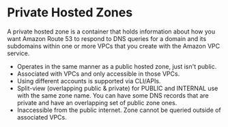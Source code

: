 # Private Hosted Zones

A private hosted zone is a container that holds information about how you want Amazon Route 53 to respond to DNS queries for a domain and its subdomains within one or more VPCs that you create with the Amazon VPC service.

- Operates in the same manner as a public hosted zone, just isn't public.
- Associated with VPCs and only accessible in those VPCs.
- Using different accounts is supported via CLI/APIs.
- Split-view (overlapping public & private) for PUBLIC and INTERNAL use with the same zone name. You can have some DNS records that are private and have an overlapping set of public zone ones.
- Inaccessible from the public internet. Zone cannot be queried outside of associated VPCs.
